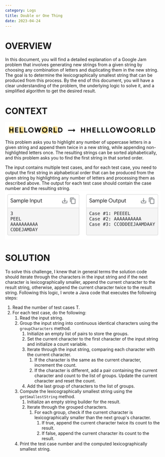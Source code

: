 ```yaml
---
category: Logs
title: Double or One Thing
date: 2023-04-24
---
```


# OVERVIEW 
In this document, you will find a detailed explanation of a Google Jam problem that involves generating new strings from a given string by choosing any combination of letters and duplicating them in the new string. The goal is to determine the lexicographically smallest string that can be produced from this process. By the end of this document, you will have a clear understanding of the problem, the underlying logic to solve it, and a simplified algorithm to get the desired result.

# CONTEXT
![](../docs/assets/double-or-one-thing-img.png)
This problem asks you to highlight any number of uppercase letters in a given string and append them twice in a new string, while appending non-highlighted letters once. The resulting strings can be sorted alphabetically, and this problem asks you to find the first string in that sorted order. 

The input contains multiple test cases, and for each test case, you need to output the first string in alphabetical order that can be produced from the given string by highlighting any number of letters and processing them as described above. The output for each test case should contain the case number and the resulting string.
![](../docs/assets/double-or-one-thing-io.png)

# SOLUTION
To solve this challenge, I knew that in general terms the solution code should iterate through the characters in the input string and if the next character is lexicographically smaller, append the current character to the result string, otherwise, append the current character twice to the result string. Following this logic, I wrote a Java code that executes the following steps:

1. Read the number of test cases T.
2. For each test case, do the following:
   1. Read the input string.
   2. Group the input string into continuous identical characters using the `groupCharacters` method.
      1. Initialize an empty list of pairs to store the groups.
      2. Set the current character to the first character of the input string and initialize a count variable.
      3. Iterate through the input string, comparing each character with the current character.
         1. If the character is the same as the current character, increment the count.
         2. If the character is different, add a pair containing the current character and count to the list of groups. Update the current character and reset the count.
      4. Add the last group of characters to the list of groups.
   3. Compute the lexicographically smallest string using the `getSmallestString` method.
      1. Initialize an empty string builder for the result.
      2. Iterate through the grouped characters.
         1. For each group, check if the current character is lexicographically smaller than the next group's character.
            1. If true, append the current character twice its count to the result.
            2. If false, append the current character its count to the result.
   4. Print the test case number and the computed lexicographically smallest string.

